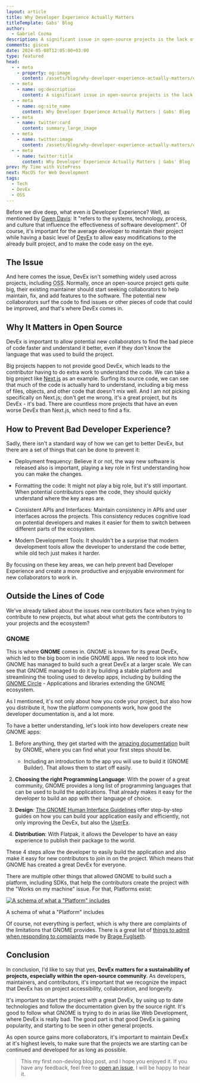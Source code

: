 ```yaml
---
layout: article
title: Why Developer Experience Actually Matters
titleTemplate: Gabs' Blog
author:
  - Gabriel Cozma
description: A significant issue in open-source projects is the lack of a proper good developer experience; this blog looks into why and how it matters.
comments: giscus
date: 2024-05-08T12:05:00+03:00
type: featured
head:
  - - meta
    - property: og:image
      content: /assets/blog/why-developer-experience-actually-matters/cover.png
  - - meta
    - name: og:description
      content: A significant issue in open-source projects is the lack of a proper good developer experience; this blog looks into why and how it matters.
  - - meta
    - name: og:site_name
      content: Why Developer Experience Actually Matters | Gabs' Blog
  - - meta
    - name: twitter:card
      content: summary_large_image
  - - meta
    - name: twitter:image
      content: /assets/blog/why-developer-experience-actually-matters/cover.png
  - - meta
    - name: twitter:title
      content: Why Developer Experience Actually Matters | Gabs' Blog
prev: My Time with VitePress
next: MacOS for Web Development
tags:
  - Tech
  - DevEx
  - OSS
---
```


Before we dive deep, what even _is_ Developer Experience? Well, as mentioned by [Gwen Davis](https://github.blog/2023-06-08-developer-experience-what-is-it-and-why-should-you-care/): It "refers to the systems, technology, process, and culture that influence the effectiveness of software development". Of course, it's important for the average developer to maintain their project while having a basic level of <abbr title="Developer Experience">DevEx</abbr> to allow easy modifications to the already built project, and to make the code easy on the eye.

## The Issue

And here comes the issue, DevEx isn't something widely used across projects, including <abbr title="Open Source Software">OSS</abbr>. Normally, once an open-source project gets quite big, their existing maintainer should start seeking collaborators to help maintain, fix, and add features to the software. The potential new collaborators surf the code to find issues or other pieces of code that could be improved, and that's where DevEx comes in.

## Why It Matters in Open Source

DevEx is important to allow potential new collaborators to find the bad piece of code faster and understand it better, even if they don't know the language that was used to build the project.

Big projects happen to not provide good DevEx, which leads to the contributor having to do extra work to understand the code. We can take a big project like [Next.js](https://nextjs.org) as an example. Surfing its source code, we can see that much of the code is actually hard to understand, including a big mess of files, objects, and other code that doesn't mix well. And I am not picking specifically on Next.js; don't get me wrong, it's a great project, but its DevEx - it's bad. There are countless more projects that have an even worse DevEx than Next.js, which need to find a fix.

## How to Prevent Bad Developer Experience?

Sadly, there isn't a standard way of how we can get to better DevEx, but there are a set of things that can be done to prevent it:

- Deployment frequency: Believe it or not, the way new software is released also is important, playing a key role in first understanding how you can make the changes.

- Formatting the code: It might not play a big role, but it's still important. When potential contributors open the code, they should quickly understand where the key areas are.

- Consistent APIs and Interfaces: Maintain consistency in APIs and user interfaces across the projects. This consistency reduces cognitive load on potential developers and makes it easier for them to switch between different parts of the ecosystem.

- Modern Development Tools: It shouldn't be a surprise that modern development tools allow the developer to understand the code better, while old tech just makes it harder.

By focusing on these key areas, we can help prevent bad Developer Experience and create a more productive and enjoyable environment for new collaborators to work in.

## Outside the Lines of Code

We've already talked about the issues new contributors face when trying to contribute to new projects, but what about what gets the contributors to your projects and the ecosystem?

### GNOME

This is where **GNOME** comes in. GNOME is known for its great DevEx, which led to the big boom in indie GNOME apps. We need to look into how GNOME has managed to build such a great DevEx at a larger scale. We can see that GNOME managed to do it by building a stable platform and streamlining the tooling used to develop apps, including by building the [GNOME Circle](https://circle.gnome.org) - Applications and libraries extending the GNOME ecosystem.

As I mentioned, it's not only about how you code your project, but also how you distribute it, how the platform components work, how good the developer documentation is, and a lot more.

To have a better understanding, let's look into how developers create new GNOME apps:

1. Before anything, they get started with the [amazing documentation](https://developer.gnome.org/) built by GNOME, where you can find what your first steps should be.

   - Including an introduction to the app you will use to build it (GNOME Builder). That allows them to start off easily.

2. **Choosing the right Programming Language**: With the power of a great community, GNOME provides a long list of programming languages that can be used to build the applications. That already makes it easy for the developer to build an app with their language of choice.

3. **Design**: [The GNOME Human Interface Guidelines](https://developer.gnome.org/hig/) offer step-by-step guides on how you can build your application easily and efficiently, not only improving the DevEx, but also the <abbr title="User Experience">UserEx</abbr>.

4. **Distribution**: With Flatpak, it allows the Developer to have an easy experience to publish their package to the world.

These 4 steps allow the developer to easily build the application and also make it easy for new contributors to join in on the project. Which means that GNOME has created a great DevEx for everyone.

There are multiple other things that allowed GNOME to build such a platform, including SDKs, that help the contributors create the project with the "Works on my machine" issue. For that, Platforms exist:

[![A schema of what a "Platform" includes](https://blogs.gnome.org/tbernard/files/2019/12/platform-parts-1-768x432.png)](https://blogs.gnome.org/tbernard/2019/12/04/there-is-no-linux-platform-1/)

<figcaption>A schema of what a "Platform" includes</figcaption>

Of course, not everything is perfect, which is why there are complaints of the limitations that GNOME provides. There is a great list of [things to admit when responding to complaints](https://fosstodon.org/@bragefuglseth/112192368132343854) made by [Brage Fuglseth](https://bragefuglseth.dev/).

## Conclusion

In conclusion, I'd like to say that yes, **DevEx matters for a sustainability of projects, especially within the open-source community**. As developers, maintainers, and contributors, it's important that we recognize the impact that DevEx has on project accessibility, collaboration, and longevity.

It's important to start the project with a great DevEx, by using up to date technologies and follow the documentation given by the source right. It's good to follow what GNOME is trying to do in arias like Web Development, where DevEx is really bad. The good part is that good DevEx is gaining popularity, and starting to be seen in other general projects.

As open source gains more collaborators, it's important to maintain DevEx at it's highest levels, to make sure that the projects we are starting can be continued and developed for as long as possible.

> This my first non-devlog blog post, and I hope you enjoyed it. If you have any feedback, feel free to [open an issue](https://github.com/GabsEdits/gabs.eu.org/issues/new), I will be happy to hear it.
